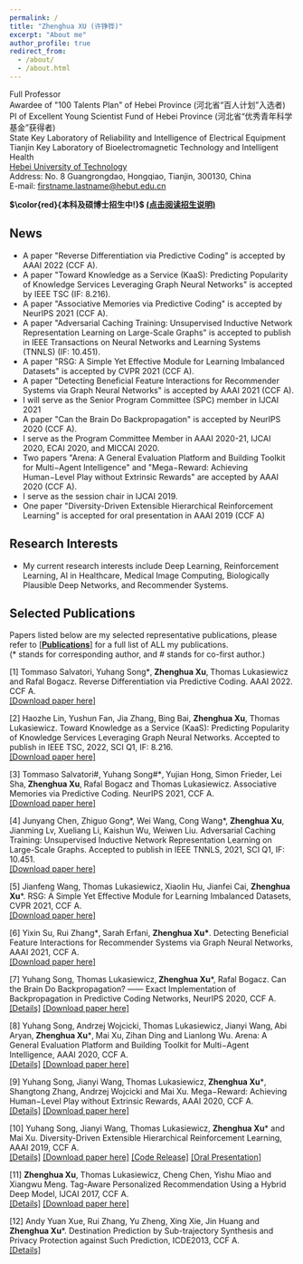 ```yaml
---
permalink: /
title: "Zhenghua XU (许铮铧)"
excerpt: "About me"
author_profile: true
redirect_from: 
  - /about/
  - /about.html
---
```


Full Professor  
Awardee of "100 Talents Plan" of Hebei Province (河北省“百人计划”入选者)  
PI of Excellent Young Scientist Fund of Hebei Province  (河北省“优秀青年科学基金”获得者)  
State Key Laboratory of Reliability and Intelligence of Electrical Equipment   
Tianjin Key Laboratory of Bioelectromagnetic Technology and Intelligent Health   
[Hebei University of Technology](http://www.hebut.edu.cn/)  
Address: No. 8 Guangrongdao, Hongqiao, Tianjin, 300130, China  
E-mail: firstname.lastname@hebut.edu.cn


**$\color{red}{本科及硕博士招生中!}$  [(点击阅读招生说明)](http://zhx-hebut.github.io/files/Information_for_student.pdf)**



**News**
-----
* A paper "Reverse Differentiation via Predictive Coding" is accepted by AAAI 2022 (CCF A).
* A paper "Toward Knowledge as a Service (KaaS): Predicting Popularity of Knowledge Services Leveraging Graph Neural Networks" is accepted by IEEE TSC (IF: 8.216).
* A paper "Associative Memories via Predictive Coding" is accepted by NeurIPS 2021 (CCF A).
* A paper "Adversarial Caching Training: Unsupervised Inductive Network Representation Learning on Large-Scale Graphs" is accepted to publish in IEEE Transactions on Neural Networks and Learning Systems (TNNLS) (IF: 10.451).
* A paper "RSG: A Simple Yet Effective Module for Learning Imbalanced Datasets" is accepted by CVPR 2021 (CCF A).  
* A paper "Detecting Beneficial Feature Interactions for Recommender Systems via Graph Neural Networks" is accepted by AAAI 2021 (CCF A).  
* I will serve as the Senior Program Committee (SPC) member in IJCAI 2021
* A paper "Can the Brain Do Backpropagation" is accepted by NeurIPS 2020 (CCF A).  
* I serve as the Program Committee Member in AAAI 2020-21, IJCAI 2020, ECAI 2020, and MICCAI 2020.
* Two papers "Arena: A General Evaluation Platform and Building Toolkit for Multi−Agent Intelligence" and "Mega−Reward: Achieving Human−Level Play without Extrinsic Rewards" are accepted by AAAI 2020 (CCF A).  
* I serve as the session chair in IJCAI 2019.  
* One paper "Diversity-Driven Extensible Hierarchical Reinforcement Learning" is accepted for oral presentation in AAAI 2019 (CCF A)


**Research Interests**
-----
- My current research interests include Deep Learning, Reinforcement Learning, AI in Healthcare, Medical Image Computing, Biologically Plausible Deep Networks, and Recommender Systems.


**Selected Publications**   
-----
Papers listed below are my selected representative publications, please refer to [[**Publications**]](https://zhx-hebut.github.io/publications) for a full list of ALL my publications.  
(\* stands for corresponding author, and \# stands for co-first author.)

[1] Tommaso Salvatori‚ Yuhang Song*‚ **Zhenghua Xu**‚ Thomas Lukasiewicz and Rafal Bogacz. Reverse Differentiation via Predictive Coding. AAAI 2022. CCF A.  
[[Download paper here]](http://zhx-hebut.github.io/files/2022_AAAI_Camera_Ready.pdf)  

[2] Haozhe Lin, Yushun Fan, Jia Zhang, Bing Bai, **Zhenghua Xu**, Thomas Lukasiewicz. Toward Knowledge as a Service (KaaS): Predicting Popularity of Knowledge Services Leveraging Graph Neural Networks. Accepted to publish in IEEE TSC, 2022, SCI Q1, IF: 8.216.  
[[Download paper here]](http://zhx-hebut.github.io/files/2021_TNNLS.pdf)

[3] Tommaso Salvatori\#‚ Yuhang Song\#*‚ Yujian Hong‚ Simon Frieder‚ Lei Sha‚ **Zhenghua Xu**‚ Rafal Bogacz and Thomas Lukasiewicz. Associative Memories via Predictive Coding. NeurIPS 2021, CCF A.  
[[Download paper here]](http://zhx-hebut.github.io/files/2021_NeurIPS-compressed.pdf)   

[4] Junyang Chen, Zhiguo Gong\*, Wei Wang, Cong Wang\*, **Zhenghua Xu**, Jianming Lv, Xueliang Li, Kaishun Wu, Weiwen Liu. Adversarial Caching Training: Unsupervised Inductive Network Representation Learning on Large-Scale Graphs. Accepted to publish in IEEE TNNLS, 2021, SCI Q1, IF: 10.451.  
[[Download paper here]](http://zhx-hebut.github.io/files/2021_TNNLS.pdf)   

[5] Jianfeng Wang, Thomas Lukasiewicz‚ Xiaolin Hu, Jianfei Cai, **Zhenghua Xu***. RSG: A Simple Yet Effective Module for Learning Imbalanced Datasets, CVPR 2021, CCF A.  
[[Download paper here]](http://zhx-hebut.github.io/files/2021_CVPR.pdf)   

[6] Yixin Su, Rui Zhang\*‚ Sarah Erfani, **Zhenghua Xu\***. Detecting Beneficial Feature Interactions for Recommender Systems via Graph Neural Networks, AAAI 2021, CCF A.  
[[Download paper here]](http://zhx-hebut.github.io/files/2021_AAAI.pdf)   

[7] Yuhang Song, Thomas Lukasiewicz‚ **Zhenghua Xu***, Rafal Bogacz. Can the Brain Do Backpropagation? —— Exact Implementation of Backpropagation in Predictive Coding Networks, NeurIPS 2020, CCF A.  
[[Details]](https://zhx-hebut.github.io/publication/NeurIPS2020) [[Download paper here]](http://zhx-hebut.github.io/files/2020_NeurIPS.pdf)

[8] Yuhang Song‚ Andrzej Wojcicki‚ Thomas Lukasiewicz‚ Jianyi Wang‚ Abi Aryan‚ **Zhenghua Xu***‚ Mai Xu‚ Zihan Ding and Lianlong Wu. Arena: A General Evaluation Platform and Building Toolkit for Multi−Agent Intelligence, AAAI 2020, CCF A.  
[[Details]](https://zhx-hebut.github.io/publication/AAAI2020_Arena) [[Download paper here]](http://zhx-hebut.github.io/files/2020_AAAI_Arena.pdf)

[9] Yuhang Song‚ Jianyi Wang‚ Thomas Lukasiewicz‚ **Zhenghua Xu***‚ Shangtong Zhang‚ Andrzej Wojcicki and Mai Xu. Mega−Reward: Achieving Human−Level Play without Extrinsic Rewards, AAAI 2020, CCF A.  
[[Details]](https://zhx-hebut.github.io/publication/AAAI2019) [[Download paper here]](http://zhx-hebut.github.io/files/2020_AAAI_Mega-Reward.pdf)

[10] Yuhang Song, Jianyi Wang, Thomas Lukasiewicz, **Zhenghua Xu*** and Mai Xu. Diversity-Driven Extensible Hierarchical Reinforcement Learning, AAAI 2019, CCF A.  
[[Details]](https://zhx-hebut.github.io/publication/AAAI2019)  [[Download paper here]](http://zhx-hebut.github.io/files/AAAI2019.pdf)  [[Code Release]](https://github.com/YuhangSong/DEHRL)    [[Oral Presentation]](https://docs.google.com/presentation/d/18olkElCpJoE0iPnyS6DpE8zH8I3mggcCvcWI5yJDJkI/edit#slide=id.p3)

[11] **Zhenghua Xu**, Thomas Lukasiewicz, Cheng Chen, Yishu Miao and Xiangwu Meng. Tag-Aware Personalized Recommendation Using a Hybrid Deep Model, IJCAI 2017, CCF A.   
[[Details]](https://zhx-hebut.github.io/publication/IJCAI2017)  [[Download paper here]](https://www.ijcai.org/proceedings/2017/0446.pdf)

[12] Andy Yuan Xue, Rui Zhang, Yu Zheng, Xing Xie, Jin Huang and **Zhenghua Xu***. Destination Prediction by Sub-trajectory Synthesis and Privacy Protection against Such Prediction, ICDE2013, CCF A.  
[[Details]](https://zhx-hebut.github.io/publication/ICDE2013)  